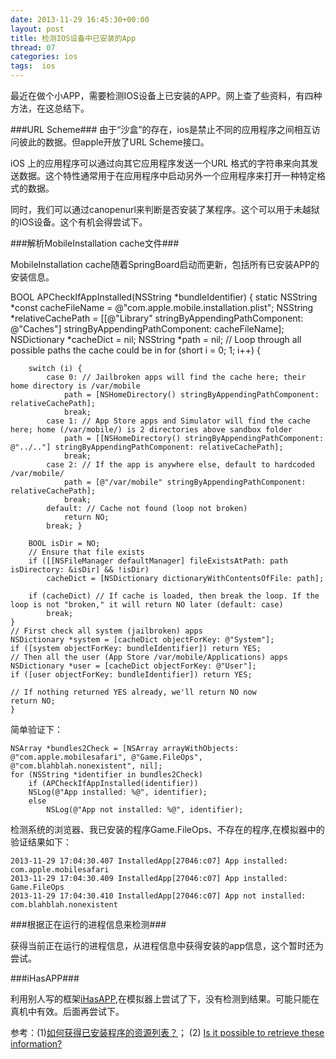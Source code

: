 ```yaml
---
date: 2013-11-29 16:45:30+00:00
layout: post
title: 检测IOS设备中已安装的App
thread: 07
categories: ios 
tags:  ios
---
```


最近在做个小APP，需要检测IOS设备上已安装的APP。网上查了些资料，有四种方法，在这总结下。

###URL Scheme###
由于“沙盒”的存在，ios是禁止不同的应用程序之间相互访问彼此的数据。但apple开放了URL Scheme接口。

iOS 上的应用程序可以通过向其它应用程序发送一个URL 格式的字符串来向其发送数据。这个特性通常用于在应用程序中启动另外一个应用程序来打开一种特定格式的数据。

同时，我们可以通过canopenurl来判断是否安装了某程序。这个可以用于未越狱的IOS设备。这个有机会得尝试下。

###解析MobileInstallation cache文件###

MobileInstallation cache随着SpringBoard启动而更新，包括所有已安装APP的安装信息。

BOOL APCheckIfAppInstalled(NSString *bundleIdentifier)
{
    static NSString *const cacheFileName = @"com.apple.mobile.installation.plist";
    NSString *relativeCachePath = [[@"Library" stringByAppendingPathComponent: @"Caches"] stringByAppendingPathComponent: cacheFileName];
    NSDictionary *cacheDict = nil;
    NSString *path = nil;
    // Loop through all possible paths the cache could be in
    for (short i = 0; 1; i++)
    {
        
        switch (i) {
            case 0: // Jailbroken apps will find the cache here; their home directory is /var/mobile
                path = [NSHomeDirectory() stringByAppendingPathComponent: relativeCachePath];
                break;
            case 1: // App Store apps and Simulator will find the cache here; home (/var/mobile/) is 2 directories above sandbox folder
                path = [[NSHomeDirectory() stringByAppendingPathComponent: @"../.."] stringByAppendingPathComponent: relativeCachePath];
                break;
            case 2: // If the app is anywhere else, default to hardcoded /var/mobile/
                path = [@"/var/mobile" stringByAppendingPathComponent: relativeCachePath];
                break;
            default: // Cache not found (loop not broken)
                return NO;
            break; }
        
        BOOL isDir = NO;
		// Ensure that file exists
        if ([[NSFileManager defaultManager] fileExistsAtPath: path isDirectory: &isDir] && !isDir) 
            cacheDict = [NSDictionary dictionaryWithContentsOfFile: path];
        
        if (cacheDict) // If cache is loaded, then break the loop. If the loop is not "broken," it will return NO later (default: case)
            break;
    }
    // First check all system (jailbroken) apps
    NSDictionary *system = [cacheDict objectForKey: @"System"]; 
    if ([system objectForKey: bundleIdentifier]) return YES;
	// Then all the user (App Store /var/mobile/Applications) apps
    NSDictionary *user = [cacheDict objectForKey: @"User"]; 
    if ([user objectForKey: bundleIdentifier]) return YES;
	
    // If nothing returned YES already, we'll return NO now
    return NO;
	}

简单验证下：

    NSArray *bundles2Check = [NSArray arrayWithObjects: @"com.apple.mobilesafari", @"Game.FileOps", @"com.blahblah.nonexistent", nil];    
    for (NSString *identifier in bundles2Check)
        if (APCheckIfAppInstalled(identifier))
        NSLog(@"App installed: %@", identifier);
        else
            NSLog(@"App not installed: %@", identifier);

检测系统的浏览器、我已安装的程序Game.FileOps、不存在的程序,在模拟器中的验证结果如下：
	
	2013-11-29 17:04:30.407 InstalledApp[27046:c07] App installed: com.apple.mobilesafari
	2013-11-29 17:04:30.409 InstalledApp[27046:c07] App installed: Game.FileOps
	2013-11-29 17:04:30.410 InstalledApp[27046:c07] App not installed: com.blahblah.nonexistent

###根据正在运行的进程信息来检测###

获得当前正在运行的进程信息，从进程信息中获得安装的app信息，这个暂时还为尝试。

###iHasAPP###

利用别人写的框架[iHasAPP](https://github.com/danielamitay/iHasApp),在模拟器上尝试了下，没有检测到结果。可能只能在真机中有效。后面再尝试下。



参考：(1)[如何获得已安装程序的资源列表？](http://www.cocoachina.com/bbs/read.php?tid=86829&page=1)；  (2)  [Is it possible to retrieve these information?](http://www.iphonedevsdk.com/forum/iphone-sdk-development/22289-possible-retrieve-these-information.html)


